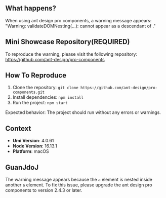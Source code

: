 ## What happens?

When using ant design pro components, a warning message appears: "Warning: validateDOMNesting(...): <a> cannot appear as a descendant of <a>."

## Mini Showcase Repository(REQUIRED)

To reproduce the warning, please visit the following repository: <https://github.com/ant-design/pro-components>

## How To Reproduce

1. Clone the repository: `git clone https://github.com/ant-design/pro-components.git`
2. Install dependencies: `npm install`
3. Run the project: `npm start`

Expected behavior: The project should run without any errors or warnings.

## Context

- **Umi Version**: 4.0.61
- **Node Version**: 16.13.1
- **Platform**: macOS

## GuanJdoJ

The warning message appears because the `a` element is nested inside another `a` element. To fix this issue, please upgrade the ant design pro components to version 2.4.3 or later.
